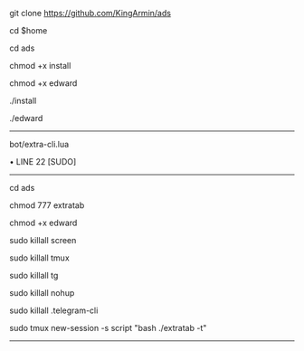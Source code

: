 

git clone https://github.com/KingArmin/ads

cd $home

cd ads

chmod +x install

chmod +x edward

./install

./edward

---------------------------

bot/extra-cli.lua

• LINE 22 [SUDO]

----------------------------------------------------------------------------



cd ads

chmod 777 extratab

chmod +x edward

sudo killall screen

sudo killall tmux

sudo killall tg

sudo killall nohup

sudo killall .telegram-cli

sudo tmux new-session -s script "bash ./extratab -t"

-----------------------------------------------------------------------------

